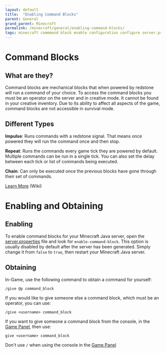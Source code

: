 ```yaml
---
layout: default
title:  "Enabling Command Blocks"
parent: General
grand_parent: Minecraft
permalink: /minecraft/general/enabling-command-blocks/
tags: minecraft commmand block enable configuration configure server.properties
---
```


# Command Blocks
## What are they?
Command blocks are mechanical blocks that when powered by redstone will run a command of your choice. To access the command blocks you must be an operator on the server and in creative mode. It cannot be found in your creative inventory. Due to its ability to affect all aspects of the game, command blocks are not accessible in survival mode.

## Different Types
**Impulse**: Runs commands with a redstone signal. That means once powered they will run the command once and then stop. 

**Repeat**: Runs the commands every game tick they are powered by default. Multiple commands can be run in a single tick. You can also set the delay between each tick or list of commands being executed. 

**Chain**: Can only be executed once the previous blocks have gone through their set of commands. 

[Learn More](https://minecraft.fandom.com/wiki/Command_Block) (Wiki)

# Enabling and Obtaining
## Enabling
To enable command blocks for your Minecraft Java server, open the <u>server.properties</u> file and look for `enable-command-block`. This option is usually disabled by default after the server has been generated.
Simply change it from `false` to `true`, then restart your Minecraft Java server.

## Obtaining
In-Game, use the following command to obtain a command for yourself:
```
/give @p command_block
```

If you would like to give someone else a command block, which must be an operator, you can use:
```
/give <username> command_block
```

If you want to give someone a command block from the console, in the [Game Panel](https://panel.falixnodes.net), then use:
```
give <username> command_block
```
Don't use `/` when using the console in the [Game Panel](https://panel.falixnodes.net)
